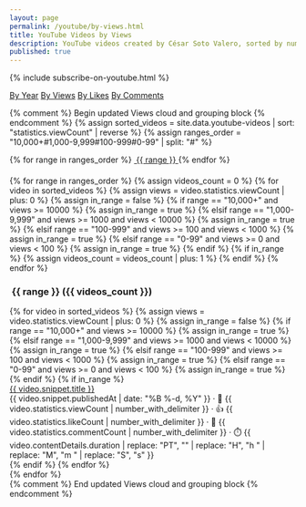 ```yaml
---
layout: page
permalink: /youtube/by-views.html
title: YouTube Videos by Views
description: YouTube videos created by César Soto Valero, sorted by number of views.
published: true
---
```


{% include subscribe-on-youtube.html %}

<!-- Buttons for ordering YouTube videos -->
<div class="list-filters">
   <a href="/youtube/by-year.html" class="list-filter">By Year</a>
   <a href="/youtube/by-views.html" class="list-filter">By Views</a>
   <a href="/youtube/by-likes.html" class="list-filter">By Likes</a>
   <a href="/youtube/by-comments.html" class="list-filter">By Comments</a>
</div>

{% comment %} Begin updated Views cloud and grouping block {% endcomment %}
{% assign sorted_videos = site.data.youtube-videos | sort: "statistics.viewCount" | reverse %}
{% assign ranges_order = "10,000+#1,000-9,999#100-999#0-99" | split: "#" %}

<!-- Views cloud -->
<div class="tag-list">
  {% for range in ranges_order %}
    <a href="#{{ range }}" class="btn btn-primary tag-btn">
      <i class="fas fa-eye" aria-hidden="true"></i>&nbsp;{{ range }}
    </a>
  {% endfor %}
</div>

<div id="full-tags-list" style="margin-top: 20px;">
  {% for range in ranges_order %}
    {% assign videos_count = 0 %}
    {% for video in sorted_videos %}
      {% assign views = video.statistics.viewCount | plus: 0 %}
      {% assign in_range = false %}
      {% if range == "10,000+" and views >= 10000 %}
        {% assign in_range = true %}
      {% elsif range == "1,000-9,999" and views >= 1000 and views < 10000 %}
        {% assign in_range = true %}
      {% elsif range == "100-999" and views >= 100 and views < 1000 %}
        {% assign in_range = true %}
      {% elsif range == "0-99" and views >= 0 and views < 100 %}
        {% assign in_range = true %}
      {% endif %}
      {% if in_range %}
        {% assign videos_count = videos_count | plus: 1 %}
      {% endif %}
    {% endfor %}
    <h3 id="{{ range }}" class="linked-section">
      <i class="fas fa-eye" aria-hidden="true"></i>&nbsp;{{ range }} ({{ videos_count }})
    </h3>
    <div class="post-list">
      {% for video in sorted_videos %}
        {% assign views = video.statistics.viewCount | plus: 0 %}
        {% assign in_range = false %}
        {% if range == "10,000+" and views >= 10000 %}
          {% assign in_range = true %}
        {% elsif range == "1,000-9,999" and views >= 1000 and views < 10000 %}
          {% assign in_range = true %}
        {% elsif range == "100-999" and views >= 100 and views < 1000 %}
          {% assign in_range = true %}
        {% elsif range == "0-99" and views >= 0 and views < 100 %}
          {% assign in_range = true %}
        {% endif %}
        {% if in_range %}
          <div class="tag-entry">
            <a href="https://www.youtube.com/watch?v={{ video.id }}" target="_blank">{{ video.snippet.title }}</a>
            <div class="entry-date">
              <time datetime="{{ video.snippet.publishedAt }}">{{ video.snippet.publishedAt | date: "%B %-d, %Y" }}</time>
              <span class="post-stats">
                · 👀 {{ video.statistics.viewCount | number_with_delimiter }}
                · 👍 {{ video.statistics.likeCount | number_with_delimiter }}
                · 💬 {{ video.statistics.commentCount | number_with_delimiter }}
                · ⏱️ {{ video.contentDetails.duration | replace: "PT", "" | replace: "H", "h " | replace: "M", "m " | replace: "S", "s" }}
              </span>
            </div>
          </div>
        {% endif %}
      {% endfor %}
    </div>
  {% endfor %}
</div>
{% comment %} End updated Views cloud and grouping block {% endcomment %}
